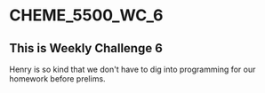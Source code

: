# CHEME_5500_WC_6

## This is Weekly Challenge 6

Henry is so kind that we don't have to dig into programming for our homework before prelims.